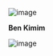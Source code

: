 ![image](https://github.com/user-attachments/assets/9a9a7d9c-e576-40fc-aaf9-77e77d3df98e)


**Ben Kimim**

![image](https://github.com/user-attachments/assets/c2b7abd9-15ea-4eae-aa23-85372378a21c)

